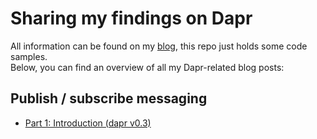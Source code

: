 # Sharing my findings on Dapr

All information can be found on my [blog](https://toonvanhoutte.wordpress.com), this repo just holds some code samples.  
Below, you can find an overview of all my Dapr-related blog posts:

## Publish / subscribe messaging
- [Part 1: Introduction (dapr v0.3)](https://toonvanhoutte.wordpress.com/2019/12/26/exploring-dapr-pub-sub-part-1-introduction/)
